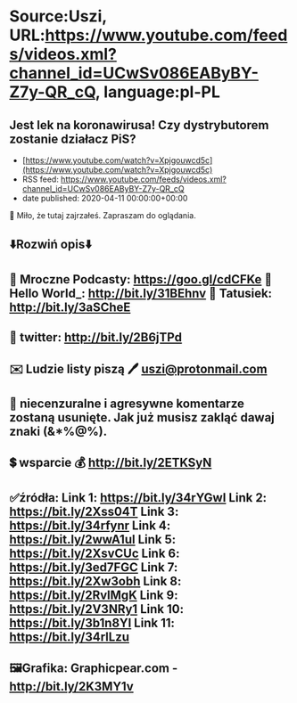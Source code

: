# Source:Uszi, URL:https://www.youtube.com/feeds/videos.xml?channel_id=UCwSv086EAByBY-Z7y-QR_cQ, language:pl-PL

## Jest lek na koronawirusa! Czy dystrybutorem zostanie działacz PiS?
 - [https://www.youtube.com/watch?v=Xpjgouwcd5c](https://www.youtube.com/watch?v=Xpjgouwcd5c)
 - RSS feed: https://www.youtube.com/feeds/videos.xml?channel_id=UCwSv086EAByBY-Z7y-QR_cQ
 - date published: 2020-04-11 00:00:00+00:00

🤪 Miło, że tutaj zajrzałeś.  Zapraszam do oglądania.

⬇️Rozwiń opis⬇️
------------------------------------------------------------
👀 Mroczne Podcasty: https://goo.gl/cdCFKe
👀 Hello World_: http://bit.ly/31BEhnv
👀 Tatusiek: http://bit.ly/3aSCheE
------------------------------------------------------------
👀 twitter: http://bit.ly/2B6jTPd
------------------------------------------------------------
✉️ Ludzie listy piszą 
🖊️ uszi@protonmail.com
------------------------------------------------------------
👺 niecenzuralne i agresywne komentarze zostaną usunięte.  Jak już musisz zakląć dawaj znaki (&*%@%).
------------------------------------------------------------
💲 wsparcie
💰 http://bit.ly/2ETKSyN
------------------------------------------------------------
✅źródła:
Link 1:                   https://bit.ly/34rYGwI
Link 2:                   https://bit.ly/2Xss04T
Link 3:                   https://bit.ly/34rfynr
Link 4:                   https://bit.ly/2wwA1ul
Link 5:                   https://bit.ly/2XsvCUc
Link 6:                   https://bit.ly/3ed7FGC
Link 7:                   https://bit.ly/2Xw3obh
Link 8:                   https://bit.ly/2RvlMgK
Link 9:                   https://bit.ly/2V3NRy1
Link 10:                 https://bit.ly/3b1n8Yl 
Link 11:                 https://bit.ly/34rlLzu              
---------------------------------------------------------------
🖼Grafika: 
Graphicpear.com - http://bit.ly/2K3MY1v
-------------------------------------------------------------

